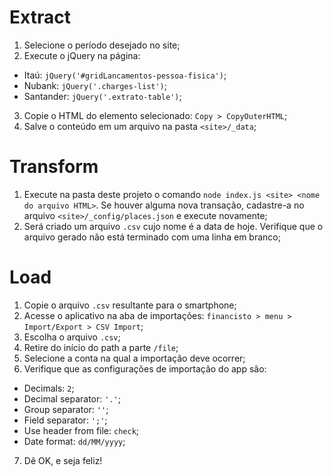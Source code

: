 # Extract

1. Selecione o período desejado no site;
2. Execute o jQuery na página:
  - Itaú: `jQuery('#gridLancamentos-pessoa-fisica')`;
  - Nubank: `jQuery('.charges-list')`;
  - Santander: `jQuery('.extrato-table')`;
3. Copie o HTML do elemento selecionado: `Copy > CopyOuterHTML`;
4. Salve o conteúdo em um arquivo na pasta `<site>/_data`;

# Transform

1. Execute na pasta deste projeto o comando `node index.js <site> <nome do arquivo HTML>`. Se houver alguma nova transação, cadastre-a no arquivo `<site>/_config/places.json` e execute novamente;
2. Será criado um arquivo `.csv` cujo nome é a data de hoje. Verifique que o arquivo gerado não está terminado com uma linha em branco;

# Load

1. Copie o arquivo `.csv` resultante para o smartphone;
2. Acesse o aplicativo na aba de importações: `financisto > menu > Import/Export > CSV Import`;
3. Escolha o arquivo `.csv`;
4. Retire do início do path a parte `/file`;
5. Selecione a conta na qual a importação deve ocorrer;
6. Verifique que as configurações de importação do app são:
  - Decimals: `2`;
  - Decimal separator: `'.'`;
  - Group separator: `''`;
  - Field separator: `';'`;
  - Use header from file: `check`;
  - Date format: `dd/MM/yyyy`;
7. Dê OK, e seja feliz!